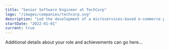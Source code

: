 ```yaml
---
title: "Senior Software Engineer at TechCorp"
logo: "/images/companies/techcorp.svg"
description: "Led the development of a microservices-based e-commerce platform serving 1M+ users. Improved system performance by 40% through optimization and caching strategies. Mentored junior developers and implemented CI/CD pipelines."
startDate: "2022-01-01"
current: true
---
```


Additional details about your role and achievements can go here...

